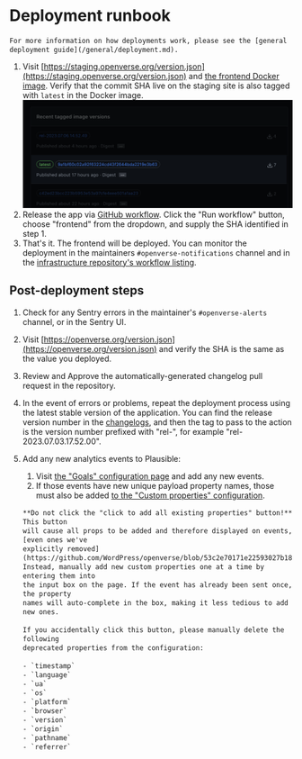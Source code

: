 # Deployment runbook

```{tip}
For more information on how deployments work, please see the [general deployment guide](/general/deployment.md).
```

1. Visit
   [https://staging.openverse.org/version.json](https://staging.openverse.org/version.json)
   and
   [the frontend Docker image](https://github.com/wordpress/openverse/pkgs/container/openverse-frontend).
   Verify that the commit SHA live on the staging site is also tagged with
   `latest` in the Docker image.
   ![GitHub package directory screenshot](/_static/package_directory_example.png)
1. Release the app via
   [GitHub workflow](https://github.com/WordPress/openverse/actions/workflows/release-app.yml).
   Click the "Run workflow" button, choose "frontend" from the dropdown, and
   supply the SHA identified in step 1.
1. That's it. The frontend will be deployed. You can monitor the deployment in
   the maintainers `#openverse-notifications` channel and in the
   [infrastructure repository's workflow listing](https://github.com/WordPress/openverse-infrastructure/actions).

## Post-deployment steps

1. Check for any Sentry errors in the maintainer's `#openverse-alerts` channel,
   or in the Sentry UI.
1. Visit
   [https://openverse.org/version.json](https://openverse.org/version.json) and
   verify the SHA is the same as the value you deployed.
1. Review and Approve the automatically-generated changelog pull request in the
   repository.
1. In the event of errors or problems, repeat the deployment process using the
   latest stable version of the application. You can find the release version
   number in the [changelogs](/changelogs/index), and then the tag to pass to
   the action is the version number prefixed with "rel-", for example
   "rel-2023.07.03.17.52.00".
1. Add any new analytics events to Plausible:

   1. Visit
      [the "Goals" configuration page](https://plausible.io/openverse.org/settings/goals)
      and add any new events.
   1. If those events have new unique payload property names, those must also be
      added
      [to the "Custom properties" configuration](https://plausible.io/openverse.org/settings/properties).

   ```{warning}
   **Do not click the "click to add all existing properties" button!** This button
   will cause all props to be added and therefore displayed on events, [even ones we've
   explicitly removed](https://github.com/WordPress/openverse/blob/53c2e70171e22593027b184b599c530a47429a03/).
   Instead, manually add new custom properties one at a time by entering them into
   the input box on the page. If the event has already been sent once, the property
   names will auto-complete in the box, making it less tedious to add new ones.

   If you accidentally click this button, please manually delete the following
   deprecated properties from the configuration:

   - `timestamp`
   - `language`
   - `ua`
   - `os`
   - `platform`
   - `browser`
   - `version`
   - `origin`
   - `pathname`
   - `referrer`
   ```
